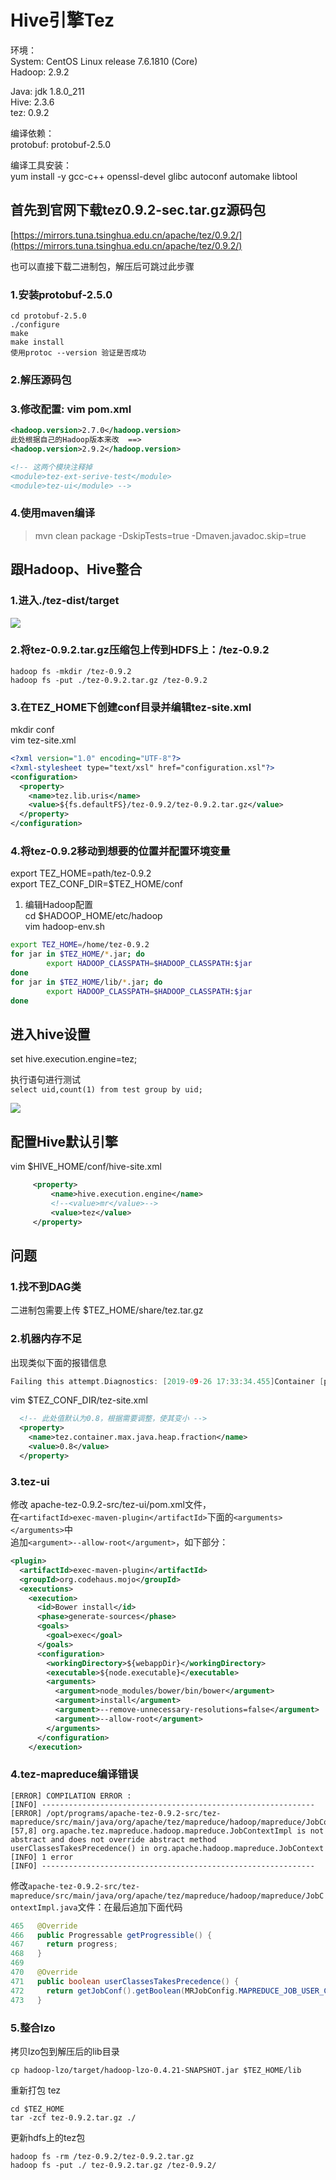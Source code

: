 # Hive引擎Tez

环境：  
System: CentOS Linux release 7.6.1810 (Core)  
Hadoop: 2.9.2  

Java: jdk 1.8.0_211  
Hive: 2.3.6  
tez: 0.9.2  

编译依赖：  
protobuf: protobuf-2.5.0  

编译工具安装：  
yum install -y gcc-c++ openssl-devel glibc autoconf automake libtool  

## 首先到官网下载tez0.9.2-sec.tar.gz源码包

[https://mirrors.tuna.tsinghua.edu.cn/apache/tez/0.9.2/](https://mirrors.tuna.tsinghua.edu.cn/apache/tez/0.9.2/)

也可以直接下载二进制包，解压后可跳过此步骤

### 1.安装protobuf-2.5.0

```
cd protobuf-2.5.0  
./configure  
make  
make install  
使用protoc --version 验证是否成功
```

### 2.解压源码包

### 3.修改配置: vim pom.xml

```xml
<hadoop.version>2.7.0</hadoop.version>
此处根据自己的Hadoop版本来改  ==>
<hadoop.version>2.9.2</hadoop.version>

<!-- 这两个模块注释掉
<module>tez-ext-serive-test</module>
<module>tez-ui</module> -->
```

### 4.使用maven编译

> mvn clean package -DskipTests=true -Dmaven.javadoc.skip=true

## 跟Hadoop、Hive整合

### 1.进入./tez-dist/target

![](../../.gitbook/assets/data/hive/2019-09-19_11-01.png)

### 2.将tez-0.9.2.tar.gz压缩包上传到HDFS上：/tez-0.9.2

```
hadoop fs -mkdir /tez-0.9.2
hadoop fs -put ./tez-0.9.2.tar.gz /tez-0.9.2
```
### 3.在TEZ_HOME下创建conf目录并编辑tez-site.xml  
mkdir conf  
vim tez-site.xml  
```xml
<?xml version="1.0" encoding="UTF-8"?>
<?xml-stylesheet type="text/xsl" href="configuration.xsl"?>
<configuration>
  <property>
    <name>tez.lib.uris</name>
    <value>${fs.defaultFS}/tez-0.9.2/tez-0.9.2.tar.gz</value>
  </property>
</configuration>
```
### 4.将tez-0.9.2移动到想要的位置并配置环境变量  
export TEZ_HOME=path/tez-0.9.2  
export TEZ_CONF_DIR=$TEZ_HOME/conf  
1. 编辑Hadoop配置  
cd $HADOOP_HOME/etc/hadoop  
vim hadoop-env.sh  
```bash
export TEZ_HOME=/home/tez-0.9.2
for jar in $TEZ_HOME/*.jar; do
        export HADOOP_CLASSPATH=$HADOOP_CLASSPATH:$jar
done
for jar in $TEZ_HOME/lib/*.jar; do
        export HADOOP_CLASSPATH=$HADOOP_CLASSPATH:$jar
done
```

## 进入hive设置

set hive.execution.engine=tez;

执行语句进行测试  
`select uid,count(1) from test group by uid;`

![](../../.gitbook/assets/data/hive/2019-09-19_11-16.png)


## 配置Hive默认引擎

vim $HIVE_HOME/conf/hive-site.xml

```xml
     <property>
         <name>hive.execution.engine</name>
         <!--<value>mr</value>-->
         <value>tez</value>
     </property>
```


## 问题

### 1.找不到DAG类  

二进制包需要上传 $TEZ_HOME/share/tez.tar.gz

### 2.机器内存不足  

出现类似下面的报错信息

```c
Failing this attempt.Diagnostics: [2019-09-26 17:33:34.455]Container [pid=19299,containerID=container_1569490318346_0002_02_000001] is running beyond virtual memory limits. Current usage: 315.5 MB of 1 GB physical memory used; 2.7 GB of 2.1 GB virtual memory used. Killing container.

```

vim $TEZ_CONF_DIR/tez-site.xml

```xml
  <!-- 此处值默认为0.8，根据需要调整，使其变小 -->
  <property>
    <name>tez.container.max.java.heap.fraction</name>
    <value>0.8</value>
  </property>
```

### 3.tez-ui  

修改 apache-tez-0.9.2-src/tez-ui/pom.xml文件，  
在`<artifactId>exec-maven-plugin</artifactId>`下面的`<arguments></arguments>`中  
追加`<argument>--allow-root</argument>`，如下部分：  

```xml
<plugin>
  <artifactId>exec-maven-plugin</artifactId>
  <groupId>org.codehaus.mojo</groupId>
  <executions>
    <execution>
      <id>Bower install</id>
      <phase>generate-sources</phase>
      <goals>
        <goal>exec</goal>
      </goals>
      <configuration>
        <workingDirectory>${webappDir}</workingDirectory>
        <executable>${node.executable}</executable>
        <arguments>
          <argument>node_modules/bower/bin/bower</argument>
          <argument>install</argument>
          <argument>--remove-unnecessary-resolutions=false</argument>
          <argument>--allow-root</argument>
        </arguments>
      </configuration>
    </execution>
```

### 4.tez-mapreduce编译错误

```
[ERROR] COMPILATION ERROR : 
[INFO] -------------------------------------------------------------
[ERROR] /opt/programs/apache-tez-0.9.2-src/tez-mapreduce/src/main/java/org/apache/tez/mapreduce/hadoop/mapreduce/JobContextImpl.java:[57,8] org.apache.tez.mapreduce.hadoop.mapreduce.JobContextImpl is not abstract and does not override abstract method userClassesTakesPrecedence() in org.apache.hadoop.mapreduce.JobContext
[INFO] 1 error
[INFO] -------------------------------------------------------------
```

修改`apache-tez-0.9.2-src/tez-mapreduce/src/main/java/org/apache/tez/mapreduce/hadoop/mapreduce/JobContextImpl.java`文件：在最后追加下面代码

```java
465   @Override
466   public Progressable getProgressible() {
467     return progress;
468   }
469  
470   @Override
471   public boolean userClassesTakesPrecedence() {
472     return getJobConf().getBoolean(MRJobConfig.MAPREDUCE_JOB_USER_CLASSPATH_FIRST, false);
473   }
```

### 5.整合lzo

拷贝lzo包到解压后的lib目录

`cp hadoop-lzo/target/hadoop-lzo-0.4.21-SNAPSHOT.jar $TEZ_HOME/lib`

重新打包 tez

`cd $TEZ_HOME`  
`tar -zcf tez-0.9.2.tar.gz ./`

更新hdfs上的tez包

`hadoop fs -rm /tez-0.9.2/tez-0.9.2.tar.gz`  
`hadoop fs -put ./ tez-0.9.2.tar.gz /tez-0.9.2/`  




